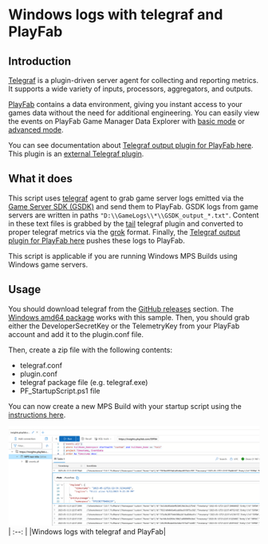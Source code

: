 # Windows logs with telegraf and PlayFab

## Introduction

[Telegraf](https://github.com/influxdata/telegraf) is a plugin-driven server agent for collecting and reporting metrics. It supports a wide variety of inputs, processors, aggregators, and outputs.

[PlayFab](https://learn.microsoft.com/en-us/gaming/playfab/) contains a data environment, giving you instant access to your games data without the need for additional engineering. You can easily view the events on PlayFab Game Manager Data Explorer with [basic mode](https://learn.microsoft.com/en-us/gaming/playfab/features/insights/data-explorer/getting-started-with-data-explorer-basic) or [advanced mode](https://learn.microsoft.com/en-us/gaming/playfab/features/insights/data-explorer/getting-started-with-data-explorer-advanced).

You can see documentation about [Telegraf output plugin for PlayFab here](https://github.com/dgkanatsios/telegraftoplayfab). This plugin is an [external Telegraf plugin](https://github.com/influxdata/telegraf/blob/master/docs/EXTERNAL_PLUGINS.md).

## What it does

This script uses [telegraf](https://www.influxdata.com/time-series-platform/telegraf/) agent to grab game server logs emitted via the [Game Server SDK (GSDK)](https://github.com/playfab/gsdk) and send them to PlayFab. GSDK logs from game servers are written in paths `"D:\\GameLogs\\*\\GSDK_output_*.txt"`. Content in these text files is grabbed by the [tail](https://github.com/influxdata/telegraf/blob/master/plugins/inputs/tail/README.md) telegraf plugin and converted to proper telegraf metrics via the [grok](https://docs.influxdata.com/telegraf/v1.26/data_formats/input/grok/) format. Finally, the [Telegraf output plugin for PlayFab here](https://github.com/dgkanatsios/telegraftoplayfab) pushes these logs to PlayFab.

This script is applicable if you are running Windows MPS Builds using Windows game servers.

## Usage

You should download telegraf from the [GitHub releases](https://github.com/influxdata/telegraf/releases) section. The [Windows amd64 package](https://dl.influxdata.com/telegraf/releases/telegraf-1.24.4_windows_amd64.zip) works with this sample. Then, you should grab either the DeveloperSecretKey or the TelemetryKey from your PlayFab account and add it to the plugin.conf file.

Then, create a zip file with the following contents:

- telegraf.conf
- plugin.conf
- telegraf package file (e.g. telegraf.exe)
- PF_StartupScript.ps1 file

You can now create a new MPS Build with your startup script using the [instructions here](https://learn.microsoft.com/en-us/gaming/playfab/features/multiplayer/servers/vmstartupscript).

![Windows logs with telegraf and PlayFab](../media/windows_logs_telegraf_playfab.png)
| :--: |
|Windows logs with telegraf and PlayFab|
